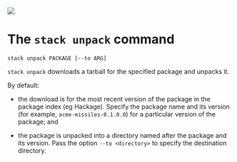 <div class="hidden-warning"><a href="https://docs.haskellstack.org/"><img src="https://cdn.jsdelivr.net/gh/commercialhaskell/stack/doc/img/hidden-warning.svg"></a></div>

# The `stack unpack` command

~~~text
stack unpack PACKAGE [--to ARG]
~~~

`stack unpack` downloads a tarball for the specified package and unpacks it.

By default:

*   the download is for the most recent version of the package in the package
    index (eg Hackage). Specify the package name and its version (for example,
    `acme-missiles-0.1.0.0`) for a particular version of the package; and

*   the package is unpacked into a directory named after the package and its
    version. Pass the option `--to <directory>` to specify the destination
    directory.
